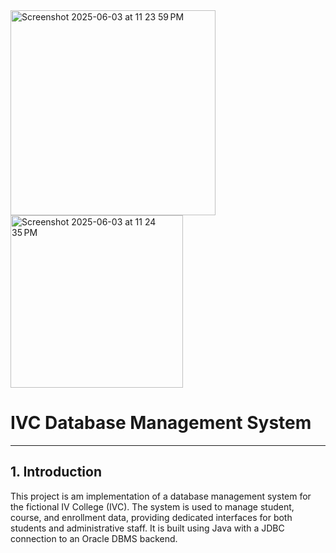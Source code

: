 
<img width="328" alt="Screenshot 2025-06-03 at 11 23 59 PM" src="https://github.com/user-attachments/assets/10369e97-8c7f-4490-a508-06c76c59cd31" />
<img width="276" alt="Screenshot 2025-06-03 at 11 24 35 PM" src="https://github.com/user-attachments/assets/bcc3366d-b82f-4ede-9588-2e183eb97ab9" />

# IVC Database Management System

---

## 1. Introduction

This project is am implementation of a database management system for the fictional IV College (IVC). The system is used to manage student, course, and enrollment data, providing dedicated interfaces for both students and administrative staff. It is built using Java with a JDBC connection to an Oracle DBMS backend.
